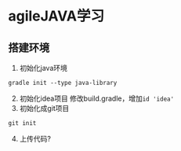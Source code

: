 # agileJAVA学习
## 搭建环境
1. 初始化java环境
```
gradle init --type java-library
```
2. 初始化idea项目
修改build.gradle，增加`id 'idea'`
3. 初始化成git项目
```
git init
```
4. 上传代码?
